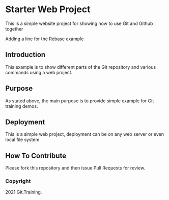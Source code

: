 # Starter Web Project

This is a simple website project for showing how to use Git and Github together

Adding a line for the Rebase example

## Introduction

This example is to show different parts of the Git repository and various
commands using a web project.

## Purpose

As stated above, the main purpose is to provide simple example for Git training
demos.

## Deployment

This is a simple web project, deployment can be on any web server or even local 
file system.

## How To Contribute

Please fork this repository and then issue Pull Requests for review.

### Copyright 

2021 Git.Training.

